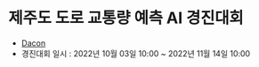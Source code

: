 # 제주도 도로 교통량 예측 AI 경진대회
- [Dacon](https://dacon.io/competitions/official/235985/overview/description)
- 경진대회 일시 : 2022년 10월 03일 10:00 ~ 2022년 11월 14일 10:00